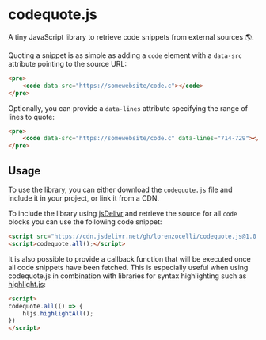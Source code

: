 # codequote.js

A tiny JavaScript library to retrieve code snippets from external sources 🌎.

Quoting a snippet is as simple as adding a `code` element with a `data-src` attribute pointing to the source URL:

```html
<pre>
    <code data-src="https://somewebsite/code.c"></code>
</pre>
```

Optionally, you can provide a `data-lines` attribute specifying the range of lines to quote:

```html
<pre>
    <code data-src="https://somewebsite/code.c" data-lines="714-729"></code>
</pre>
```

## Usage

To use the library, you can either download the `codequote.js` file and include it in your project, or link it from a CDN.

To include the library using [jsDelivr](https://www.jsdelivr.com/) and retrieve the source for all `code` blocks you can use the following code snippet:

```html
<script src="https://cdn.jsdelivr.net/gh/lorenzocelli/codequote.js@1.0.0/codequote.js"></script>
<script>codequote.all();</script>
```

It is also possible to provide a callback function that will be executed once all code snippets have been fetched. This is especially useful when using codequote.js in combination with libraries for syntax highlighting such as [highlight.js](https://highlightjs.org/):

```html
<script>
codequote.all(() => {
    hljs.highlightAll();
})
</script>
```
